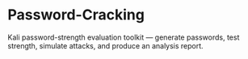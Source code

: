 # Password-Cracking
Kali password-strength evaluation toolkit — generate passwords, test strength, simulate attacks, and produce an analysis report.
